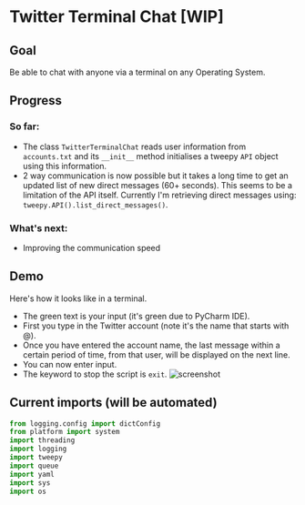 # Twitter Terminal Chat [WIP]
## Goal
Be able to chat with anyone via a terminal on any Operating System.

## Progress
### So far:
* The class `TwitterTerminalChat` reads user information from `accounts.txt` and its `__init__` method initialises a tweepy `API` object using this information.
* 2 way communication is now possible but it takes a long time to get an updated list of new direct messages (60+ seconds). This seems to be a limitation of the API itself. Currently I'm retrieving direct messages using: `tweepy.API().list_direct_messages()`.

### What's next:
* Improving the communication speed

## Demo
Here's how it looks like in a terminal.
* The green text is your input (it's green due to PyCharm IDE).
* First you type in the Twitter account (note it's the name that starts with @).
* Once you have entered the account name, the last message within a certain period of time, from that user, will be displayed on the next line.
* You can now enter input.
* The keyword to stop the script is `exit`.
![screenshot](https://i.imgur.com/lAiSJAF.png)

## Current imports (will be automated)
```python
from logging.config import dictConfig
from platform import system
import threading
import logging
import tweepy
import queue
import yaml
import sys
import os
```
